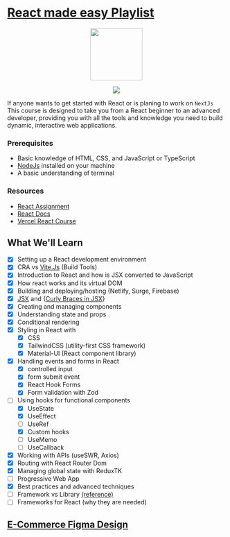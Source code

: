 # [React made easy Playlist](https://youtube.com/playlist?list=PLfeF4MOSc907xpzMBint-NPwmaT-ZSwpp&si=hWLtg_WN33KKd4J0)

<p align="center">
<img width="120" height="120" src="https://skillicons.dev/icons?i=react" />
</p>

<p align="center">
<img src="https://skillicons.dev/icons?i=ts,tailwind,mui,netlify" />
</p>

If anyone wants to get started with React or is planing to work on `NextJs` This course is designed to take you from a React beginner to an advanced developer, providing you with all the tools and knowledge you need to build dynamic, interactive web applications.

### Prerequisites

- Basic knowledge of HTML, CSS, and JavaScript or TypeScript
- [NodeJs](https://nodejs.org/en/download/prebuilt-installer) installed on your machine
- A basic understanding of terminal

### Resources

- [React Assignment](https://github.com/shehza-d/smit-assignments/blob/main/04.React)
- [React Docs](https://react.dev/learn)
- [Vercel React Course](https://nextjs.org/learn/react-foundations)

## What We'll Learn

- [x] Setting up a React development environment
- [x] CRA vs [Vite.Js](https://youtu.be/KCrXgy8qtjM?si=ebL1k7MO3jLX_DXK) (Build Tools)
- [x] Introduction to React and how is JSX converted to JavaScript
- [x] How react works and its virtual DOM
- [x] Building and deploying/hosting (Netlify, Surge, Firebase)
- [x] [JSX](https://react.dev/learn/writing-markup-with-jsx) and {[Curly Braces in JSX](https://react.dev/learn/javascript-in-jsx-with-curly-braces)}
- [x] Creating and managing components
- [x] Understanding state and props
- [x] Conditional rendering
- [x] Styling in React with
  - [x] CSS
  - [x] TailwindCSS (utility-first CSS framework)
  - [x] Material-UI (React component library)
- [x] Handling events and forms in React
  - [x] controlled input
  - [x] form submit event
  - [x] React Hook Forms
  - [x] Form validation with Zod
- [ ] Using hooks for functional components
  - [x] UseState
  - [x] UseEffect
  - [ ] UseRef
  - [x] Custom hooks
  - [ ] UseMemo
  - [ ] UseCallback
- [x] Working with APIs (useSWR, Axios)
- [x] Routing with React Router Dom
- [x] Managing global state with ReduxTK
- [ ] Progressive Web App
- [x] Best practices and advanced techniques
- [ ] Framework vs Library [(reference)](https://stackoverflow.com/questions/148747/what-is-the-difference-between-a-framework-and-a-library)
- [ ] Frameworks for React (why they are needed)

## [E-Commerce Figma Design](https://www.figma.com/design/tFKYEH6oPfC1LVGhqisYgg/E-commerce?node-id=0-1&t=xW7yKnygIVKVxvKr-1)
